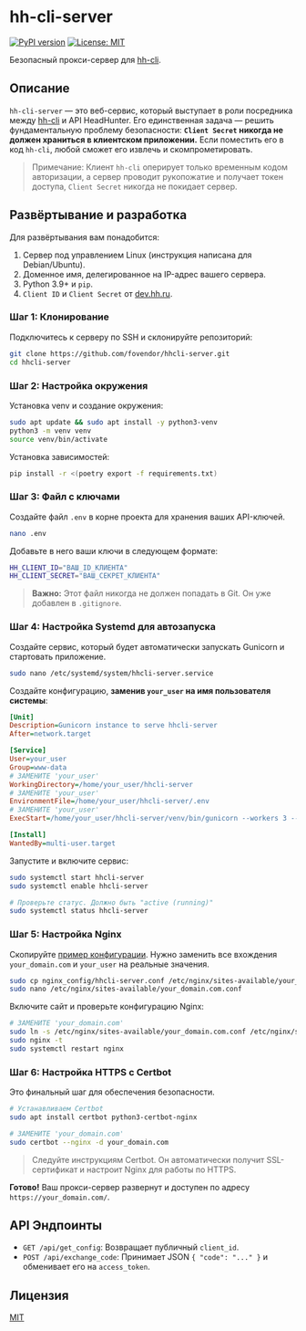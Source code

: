 # hh-cli-server

[![PyPI version](https://img.shields.io/pypi/v/hhcli-server)](https://pypi.org/project/hhcli-server/)
[![License: MIT](https://img.shields.io/badge/License-MIT-yellow.svg)](https://opensource.org/licenses/MIT)

Безопасный прокси-сервер для [hh-cli](https://github.com/fovendor/hhcli).

## Описание

`hh-cli-server` — это веб-сервис, который выступает в роли посредника между [hh-cli](https://github.com/fovendor/hhcli) и API HeadHunter. Его единственная задача — решить фундаментальную проблему безопасности: **`Client Secret` никогда не должен храниться в клиентском приложении.** Если поместить его в код `hh-cli`, любой сможет его извлечь и скомпрометировать.

> Примечание: Клиент `hh-cli` оперирует только временным кодом авторизации, а сервер проводит рукопожатие и получает токен доступа, `Client Secret` никогда не покидает сервер.

## Развёртывание и разработка

Для развёртывания вам понадобится:

1.  Сервер под управлением Linux (инструкция написана для Debian/Ubuntu).
2.  Доменное имя, делегированное на IP-адрес вашего сервера.
3.  Python 3.9+ и `pip`.
4.  `Client ID` и `Client Secret` от [dev.hh.ru](https://dev.hh.ru/).

### Шаг 1: Клонирование

Подключитесь к серверу по SSH и склонируйте репозиторий:

```bash
git clone https://github.com/fovendor/hhcli-server.git
cd hhcli-server
```

### Шаг 2: Настройка окружения

Установка venv и создание окружения:

```bash
sudo apt update && sudo apt install -y python3-venv
python3 -m venv venv
source venv/bin/activate
```

Установка зависимостей:

```bash
pip install -r <(poetry export -f requirements.txt)
```

### Шаг 3: Файл с ключами

Создайте файл `.env` в корне проекта для хранения ваших API-ключей.

```bash
nano .env
```

Добавьте в него ваши ключи в следующем формате:
```bash
HH_CLIENT_ID="ВАШ_ID_КЛИЕНТА"
HH_CLIENT_SECRET="ВАШ_СЕКРЕТ_КЛИЕНТА"
```
> **Важно:** Этот файл никогда не должен попадать в Git. Он уже добавлен в `.gitignore`.

### Шаг 4: Настройка Systemd для автозапуска

Создайте сервис, который будет автоматически запускать Gunicorn и стартовать приложение.

```bash
sudo nano /etc/systemd/system/hhcli-server.service
```

Создайте конфигурацию, **заменив `your_user` на имя пользователя системы**:
```ini
[Unit]
Description=Gunicorn instance to serve hhcli-server
After=network.target

[Service]
User=your_user
Group=www-data
# ЗАМЕНИТЕ 'your_user'
WorkingDirectory=/home/your_user/hhcli-server
# ЗАМЕНИТЕ 'your_user'
EnvironmentFile=/home/your_user/hhcli-server/.env
# ЗАМЕНИТЕ 'your_user'
ExecStart=/home/your_user/hhcli-server/venv/bin/gunicorn --workers 3 --bind unix:hhcli_server.sock -m 007 hhcli_server.app:app

[Install]
WantedBy=multi-user.target
```

Запустите и включите сервис:
```bash
sudo systemctl start hhcli-server
sudo systemctl enable hhcli-server

# Проверьте статус. Должно быть "active (running)"
sudo systemctl status hhcli-server
```

### Шаг 5: Настройка Nginx

Скопируйте [пример конфигурации](/nginx_config/hhcli-server.conf). Нужно заменить все вхождения `your_domain.com` и `your_user` на реальные значения.

```bash
sudo cp nginx_config/hhcli-server.conf /etc/nginx/sites-available/your_domain.com.conf
sudo nano /etc/nginx/sites-available/your_domain.com.conf
```

Включите сайт и проверьте конфигурацию Nginx:
```bash
# ЗАМЕНИТЕ 'your_domain.com'
sudo ln -s /etc/nginx/sites-available/your_domain.com.conf /etc/nginx/sites-enabled/
sudo nginx -t
sudo systemctl restart nginx
```

### Шаг 6: Настройка HTTPS с Certbot

Это финальный шаг для обеспечения безопасности.

```bash
# Устанавливаем Certbot
sudo apt install certbot python3-certbot-nginx

# ЗАМЕНИТЕ 'your_domain.com'
sudo certbot --nginx -d your_domain.com
```
> Следуйте инструкциям Certbot. Он автоматически получит SSL-сертификат и настроит Nginx для работы по HTTPS.

**Готово!** Ваш прокси-сервер развернут и доступен по адресу `https://your_domain.com/`.

## API Эндпоинты

- `GET /api/get_config`: Возвращает публичный `client_id`.
- `POST /api/exchange_code`: Принимает JSON `{ "code": "..." }` и обменивает его на `access_token`.

## Лицензия

[MIT](LICENSE)
